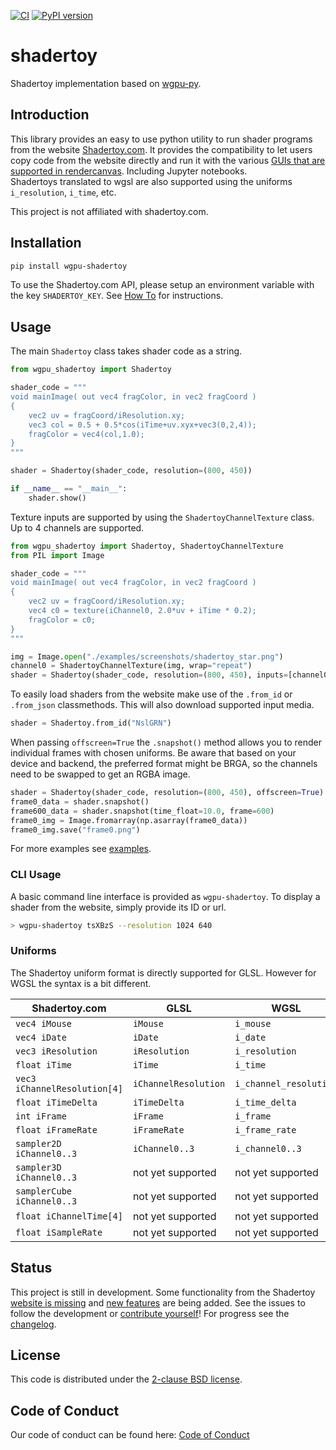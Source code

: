 [![CI](https://github.com/pygfx/shadertoy/actions/workflows/ci.yml/badge.svg?branch=main)](https://github.com/pygfx/shadertoy/actions)
[![PyPI version](https://badge.fury.io/py/wgpu-shadertoy.svg)](https://pypi.org/project/wgpu-shadertoy/)

# shadertoy

Shadertoy implementation based on [wgpu-py](https://github.com/pygfx/wgpu-py).

## Introduction

This library provides an easy to use python utility to run shader programs from the website [Shadertoy.com](https://www.shadertoy.com/). It provides the compatibility to let users copy code from the website directly and run it with the various [GUIs that are supported in rendercanvas](https://rendercanvas.readthedocs.io/stable/backends.html). Including Jupyter notebooks.     
Shadertoys translated to wgsl are also supported using the uniforms `i_resolution`, `i_time`, etc. 

This project is not affiliated with shadertoy.com.

## Installation
```bash
pip install wgpu-shadertoy
```
To use the Shadertoy.com API, please setup an environment variable with the key `SHADERTOY_KEY`. See [How To](https://www.shadertoy.com/howto#q2) for instructions.

## Usage

The main `Shadertoy` class takes shader code as a string.

```python
from wgpu_shadertoy import Shadertoy

shader_code = """
void mainImage( out vec4 fragColor, in vec2 fragCoord )
{
    vec2 uv = fragCoord/iResolution.xy;
    vec3 col = 0.5 + 0.5*cos(iTime+uv.xyx+vec3(0,2,4));
    fragColor = vec4(col,1.0);
}
"""

shader = Shadertoy(shader_code, resolution=(800, 450))

if __name__ == "__main__":
    shader.show()
```

Texture inputs are supported by using the `ShadertoyChannelTexture` class. Up to 4 channels are supported.

```python
from wgpu_shadertoy import Shadertoy, ShadertoyChannelTexture
from PIL import Image

shader_code = """
void mainImage( out vec4 fragColor, in vec2 fragCoord )
{
    vec2 uv = fragCoord/iResolution.xy;
    vec4 c0 = texture(iChannel0, 2.0*uv + iTime * 0.2);
    fragColor = c0;
}
"""

img = Image.open("./examples/screenshots/shadertoy_star.png")
channel0 = ShadertoyChannelTexture(img, wrap="repeat")
shader = Shadertoy(shader_code, resolution=(800, 450), inputs=[channel0])
```

To easily load shaders from the website make use of the `.from_id` or `.from_json` classmethods. This will also download supported input media.
```python
shader = Shadertoy.from_id("NslGRN")
```

When passing `offscreen=True` the `.snapshot()` method allows you to render individual frames with chosen uniforms.
Be aware that based on your device and backend, the preferred format might be BRGA, so the channels need to be swapped to get an RGBA image.
```python
shader = Shadertoy(shader_code, resolution=(800, 450), offscreen=True)
frame0_data = shader.snapshot()
frame600_data = shader.snapshot(time_float=10.0, frame=600)
frame0_img = Image.fromarray(np.asarray(frame0_data))
frame0_img.save("frame0.png")
```
For more examples see [examples](./examples).

### CLI Usage
A basic command line interface is provided as `wgpu-shadertoy`.
To display a shader from the website, simply provide its ID or url.
```bash
> wgpu-shadertoy tsXBzS --resolution 1024 640
```

### Uniforms
The Shadertoy uniform format is directly supported for GLSL. However for WGSL the syntax is a bit different.

| Shadertoy.com | GLSL | WGSL |
|--- | --- | --- |
| `vec4 iMouse` | `iMouse` | `i_mouse` |
| `vec4 iDate` | `iDate` | `i_date` |
| `vec3 iResolution` | `iResolution` | `i_resolution` |
| `float iTime` | `iTime` | `i_time` |
| `vec3 iChannelResolution[4]` | `iChannelResolution` | `i_channel_resolution` |
| `float iTimeDelta` | `iTimeDelta` | `i_time_delta` |
| `int iFrame` | `iFrame` | `i_frame` |
| `float iFrameRate` | `iFrameRate` | `i_frame_rate` |
| `sampler2D iChannel0..3` | `iChannel0..3` | `i_channel0..3` |
| `sampler3D iChannel0..3` | not yet supported | not yet supported |
| `samplerCube iChannel0..3` | not yet supported | not yet supported |
| `float iChannelTime[4]` | not yet supported | not yet supported |
| `float iSampleRate` | not yet supported | not yet supported |

## Status

This project is still in development. Some functionality from the Shadertoy [website is missing](https://github.com/pygfx/shadertoy/issues/4) and [new features](https://github.com/pygfx/shadertoy/issues/8) are being added. See the issues to follow the development or [contribute yourself](./CONTRIBUTING.md)! For progress see the [changelog](./CHANGELOG.md).

## License

This code is distributed under the [2-clause BSD license](./LICENSE).


## Code of Conduct

Our code of conduct can be found here: [Code of Conduct](./CODE_OF_CONDUCT.md)
